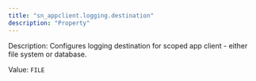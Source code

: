 ```yaml
---
title: "sn_appclient.logging.destination"
description: "Property"
---
```


Description: Configures logging destination for scoped app client - either file system or database.

Value: `FILE`